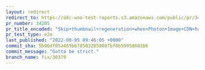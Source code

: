 ```yaml
---
layout: redirect
redirect_to: https://a8c-woo-test-reports.s3.amazonaws.com/public/pr/34205/e2e/index.html
pr_number: 34205
pr_title_encoded: "Skip+thumbnail+regeneration+when+Photon+Image+CDN+handles+it+externally."
pr_test_type: e2e
last_published: "2022-08-05 09:46:05 +0000"
commit_sha: 5b96df05a465bb785032850087bf0b5995d603b6
commit_message: "Gotta be strict."
branch_name: fix/30379
---
```

